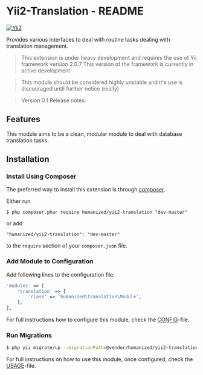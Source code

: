 # Yii2-Translation - README
[![Yii2](https://img.shields.io/badge/Powered_by-Yii_Framework-green.svg?style=flat)](http://www.yiiframework.com/)

Provides various interfaces to deal with routine tasks dealing with translation management.

> This extension is under heavy development and requires the use of Yii framework version 2.0.7
> This version of the framework is currently in active development  

> This module should be considered highly unstable and it's use is discouraged until further notice (really)


> Version 0.1 Release notes: 


## Features

This module aims to be a clean, modular module to deal with database translation tasks.


## Installation

### Install Using Composer

The preferred way to install this extension is through [composer](http://getcomposer.org/download/).

Either run

```
$ php composer.phar require humanized/yii2-translation "dev-master"
```

or add

```
"humanized/yii2-translation": "dev-master"
```

to the ```require``` section of your `composer.json` file.


### Add Module to Configuration

Add following lines to the configuration file:

```php
'modules' => [
    'translation' => [
        'class' => 'humanized\translation\Module',
    ],
],
```

For full instructions how to configure this module, check the [CONFIG](CONFIG.md)-file.

### Run Migrations 

```bash
$ php yii migrate/up --migrationPath=@vendor/humanized/yii2-translation/migrations
```

For full instructions on how to use this module, once configured, check the [USAGE](USAGE.md)-file.